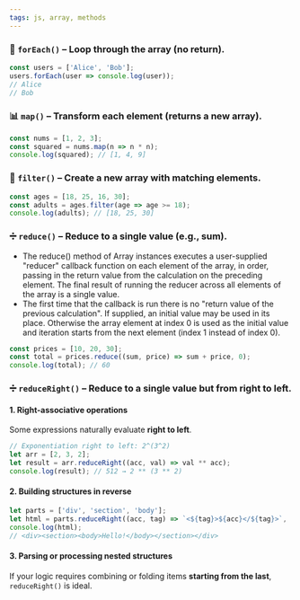 ```yaml
---
tags: js, array, methods
---
```


### 🔁 **`forEach()`** – Loop through the array (no return).

```javascript
const users = ['Alice', 'Bob'];
users.forEach(user => console.log(user));
// Alice
// Bob
```

### 📊 **`map()`** – Transform **each** element (returns a new array).

```javascript
const nums = [1, 2, 3];
const squared = nums.map(n => n * n);
console.log(squared); // [1, 4, 9]
```

### 🧹 **`filter()`** – Create a **new** array with matching elements.

```javascript
const ages = [18, 25, 16, 30];
const adults = ages.filter(age => age >= 18);
console.log(adults); // [18, 25, 30]
```

### ➗ **`reduce()`** – Reduce to a **single value** (e.g., sum).
- The reduce() method of Array instances executes a user-supplied "reducer" callback function on each element of the array, in order, passing in the return value from the calculation on the preceding element. The final result of running the reducer across all elements of the array is a single value.
- The first time that the callback is run there is no "return value of the previous calculation". If supplied, an initial value may be used in its place. Otherwise the array element at index 0 is used as the initial value and iteration starts from the next element (index 1 instead of index 0).
```javascript
const prices = [10, 20, 30];
const total = prices.reduce((sum, price) => sum + price, 0);
console.log(total); // 60
```

### ➗ **`reduceRight()`** – Reduce to a **single value** but from right to left.

#### 1. **Right-associative operations**

Some expressions naturally evaluate **right to left**.

```js
// Exponentiation right to left: 2^(3^2)
let arr = [2, 3, 2];
let result = arr.reduceRight((acc, val) => val ** acc);
console.log(result); // 512 → 2 ** (3 ** 2)
```

#### 2. **Building structures in reverse**

```js
let parts = ['div', 'section', 'body'];
let html = parts.reduceRight((acc, tag) => `<${tag}>${acc}</${tag}>`, 'Hello!');
console.log(html);
// <div><section><body>Hello!</body></section></div>
```

#### 3. **Parsing or processing nested structures**

If your logic requires combining or folding items **starting from the last**, `reduceRight()` is ideal.
